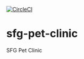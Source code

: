 [![CircleCI](https://circleci.com/gh/nk-chikhladze/sfg-pet-clinic.svg?style=svg)](https://circleci.com/gh/nk-chikhladze/sfg-pet-clinic)

# sfg-pet-clinic
SFG Pet Clinic

